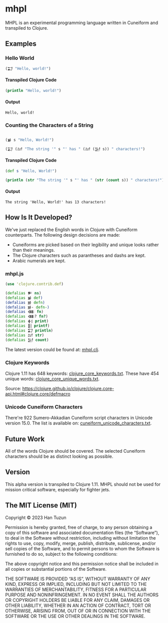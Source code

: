# mhpl

MHPL is an experimental programming language written in Cuneiform and transpiled to Clojure.

## Examples

### Hello World
```clojure
(𒍑 "Hello, world!")
```

#### Transpiled Clojure Code
```clojure
(println "Hello, world!")
```

#### Output
```
Hello, world!
```

### Counting the Characters of a String
```clojure

(𒂋 s "Hello, World!")

(𒍑 (𒁺 "The string '" s "' has " (𒁺 (𒌨 s)) " characters!")
```

#### Transpiled Clojure Code
```clojure
(def s "Hello, World!")

(println (str "The string '" s "' has " (str (count s)) " characters!")
```

#### Output
```
The string 'Hello, World!' has 13 characters!
```

## How Is It Developed?

We've just replaced the English words in Clojure with Cuneiform counterparts. The following design decisions are made:
 * Cuneiforms are picked based on their legibility and unique looks rather than their meanings.
 * The Clojure characters such as parantheses and dashs are kept.
 * Arabic numerals are kept.

### mhpl.js
```clojure
(use 'clojure.contrib.def)

(defalias 𒊓 ns)
(defalias 𒂋 def)
(defalias 𒂊 defn)
(defalias 𒂊- defn-)
(defalias 𒈪 fn)
(defalias 𒈪? fn?)
(defalias 𒈬 print)
(defalias 𒈭 printf)
(defalias 𒍑 println)
(defalias 𒁺 str)
(defalias 𒌨 count)
```

The latest version could be found at: [mhpl.clj](mhpl.clj).

### Clojure Keywords
Clojure 1.11 has 648 keywords: [clojure_core_keywords.txt](clojure_core_keywords.txt). These have 454 unique words: [clojure_core_unique_words.txt](clojure_core_unique_words.txt).

Source: https://clojure.github.io/clojure/clojure.core-api.html#clojure.core/defmacro

### Unicode Cuneiform Characters
There're 922 Sumero-Akkadian Cuneiform script characters in Unicode version 15.0. The list is available on: [cuneiform_unicode_characters.txt](cuneiform_unicode_characters.txt).

## Future Work
All of the words Clojure should be covered. The selected Cuneiform characters should be as distinct looking as possible.

## Version
This alpha version is transpiled to Clojure 1.11. MHPL should not be used for mission critical software, especially for fighter jets.

## The MIT License (MIT)
Copyright © 2023 Han Tuzun

Permission is hereby granted, free of charge, to any person obtaining a copy of this software and associated documentation files (the “Software”), to deal in the Software without restriction, including without limitation the rights to use, copy, modify, merge, publish, distribute, sublicense, and/or sell copies of the Software, and to permit persons to whom the Software is furnished to do so, subject to the following conditions:

The above copyright notice and this permission notice shall be included in all copies or substantial portions of the Software.

THE SOFTWARE IS PROVIDED “AS IS”, WITHOUT WARRANTY OF ANY KIND, EXPRESS OR IMPLIED, INCLUDING BUT NOT LIMITED TO THE WARRANTIES OF MERCHANTABILITY, FITNESS FOR A PARTICULAR PURPOSE AND NONINFRINGEMENT. IN NO EVENT SHALL THE AUTHORS OR COPYRIGHT HOLDERS BE LIABLE FOR ANY CLAIM, DAMAGES OR OTHER LIABILITY, WHETHER IN AN ACTION OF CONTRACT, TORT OR OTHERWISE, ARISING FROM, OUT OF OR IN CONNECTION WITH THE SOFTWARE OR THE USE OR OTHER DEALINGS IN THE SOFTWARE.
